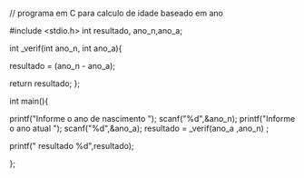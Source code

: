 // programa em C para calculo de idade baseado em ano

#include <stdio.h>
int resultado, ano_n,ano_a;

int _verif(int ano_n, int ano_a){

resultado = (ano_n - ano_a);

return resultado;
};

int main(){

printf("Informe o ano de nascimento ");
scanf("%d",&ano_n);
printf("Informe o ano atual ");
scanf("%d",&ano_a);
resultado = _verif(ano_a ,ano_n) ;

printf(" resultado %d",resultado);


};
